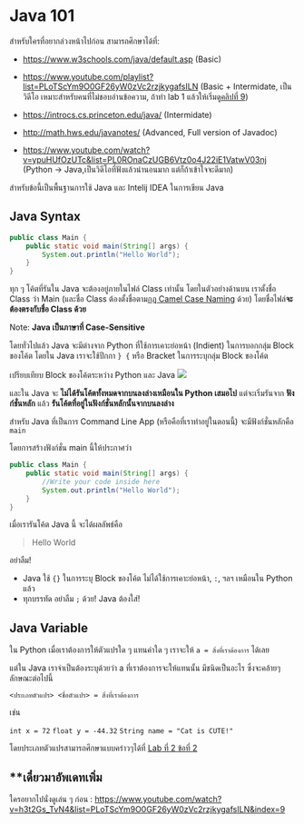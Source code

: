 # Java 101

สำหรับใครที่อยากล่วงหน้าไปก่อน สามารถศึกษาได้ที่:
* https://www.w3schools.com/java/default.asp (Basic)
* https://www.youtube.com/playlist?list=PLoTScYm9O0GF26yW0zVc2rzjkygafsILN (Basic + Intermidate, เป็นวิดีโอ เหมาะสำหรับคนที่ไม่ชอบอ่านข้อความ, ถ้าทำ lab 1 แล้วให้เริ่มดู[คลิปที่ 9](https://www.youtube.com/watch?v=h3t2Gs_TvN4&list=PLoTScYm9O0GF26yW0zVc2rzjkygafsILN&index=9))
* https://introcs.cs.princeton.edu/java/ (Intermidate)
* http://math.hws.edu/javanotes/ (Advanced, Full version of Javadoc)

* https://www.youtube.com/watch?v=ypuHUfOzUTc&list=PL0ROnaCzUGB6Vtz0o4J22iE1VatwV03nj (Python -> Java,เป็นวิดีโอที่ฟังแล้วน่านอนมาก แต่ก็ถ้าเข้าใจจะดีมาก)

สำหรับข้อนี้เป็นพื้นฐานการใช้ Java และ Intelij IDEA ในการเขียน Java

## Java Syntax

```java
public class Main {
    public static void main(String[] args) {
        System.out.println("Hello World");
    }
}
```
ทุก ๆ โค้ตที่รันใน Java จะต้องอยู่ภายในไฟล์ Class เท่านั้น โดยในตัวอย่างด้านบน เราตั้งชื่อ Class ว่า Main (และชื่อ Class ต้องตั้งชื่อตาม[กฎ Camel Case Naming](https://www.geeksforgeeks.org/java-naming-conventions/) ด้วย) โดยชื่อไฟล์**จะต้องตรงกับชื่อ Class ด้วย**

Note: **Java เป็นภาษาที่ Case-Sensitive**



โดยทั่วไปแล้ว Java จะมีต่างจาก Python ที่ใช้การเคาะย่อหน้า (Indient) ในการบอกกลุ่ม Block ของโค้ต โดยใน Java เราจะใช้ปีกกา `} {` หรือ Bracket ในการระบุกลุ่ม Block ของโค้ต

เปรียบเทียบ Block ของโค้ตระหว่าง Python และ Java
![](https://pondhub.ga/img/2021/01/05/Untitled_8.png)



และใน Java จะ **ไม่ได้รันโค้ตทั้งหมดจากบนลงล่างเหมือนใน Python เสมอไป** แต่จะเริ่มรันจาก **ฟังก์ชั่นหลัก** แล้ว **รันโค้ตที่อยู่ในฟังก์ชั่นหลักนั้นจากบนลงล่าง**

สำหรับ Java ที่เป็นการ Command Line App (หรือคือที่เราทำอยู่ในตอนนี้) จะมีฟังก์ชั่นหลักคือ `main`

โดยการสร้างฟังก์ชั่น main นี้ให้ประกาศว่า

```java
public class Main {
    public static void main(String[] args) {
        //Write your code inside here
        System.out.println("Hello World");
    }
}
```
เมื่อเรารันโค้ต Java นี้ จะได้ผลลัพธ์คือ 

>Hello World


อย่าลืม!
- Java ใช้ `{}` ในการระบุ Block ของโค้ต ไม่ได้ใช้การเคาะย่อหน้า, `:`, ฯลฯ เหมือนใน Python แล้ว
- ทุกบรรทัด อย่าลืม `;` ด้วย! Java ต้องใส่!



## **Java Variable**

ใน Python เมื่อเราต้องการให้ตัวแปรใด ๆ แทนค่าใด ๆ เราจะให้ `a = สิ่งที่เราต้องการ` ได้เลย

แต่ใน Java เราจำเป็นต้องระบุด้วยว่า a ที่เราต้องการจะให้แทนนั้น มีชนิดเป็นอะไร ซึ่งจะคล้ายๆลักษณะต่อไปนี้

`<ประเภทตัวแปร> <ชื่อตัวแปร> = สิ่งที่เราต้องการ`

เช่น

`int x = 72`
`float y = -44.32`
`String name = "Cat is CUTE!"`

โดยประเภทตัวแปรสามารถศึกษาแบบคร่าวๆได้ที่ [Lab ที่ 2 ข้อที่ 2](https://github.com/CoE30-KKU/EN811302/blob/master/lab%202/%E0%B8%82%E0%B9%89%E0%B8%AD%202%20-%20PrimativeVariableType.md)


## **เดี๋ยวมาอัพเดทเพิ่ม
ใครอยากไปนั่งดูเล่น ๆ ก่อน : https://www.youtube.com/watch?v=h3t2Gs_TvN4&list=PLoTScYm9O0GF26yW0zVc2rzjkygafsILN&index=9